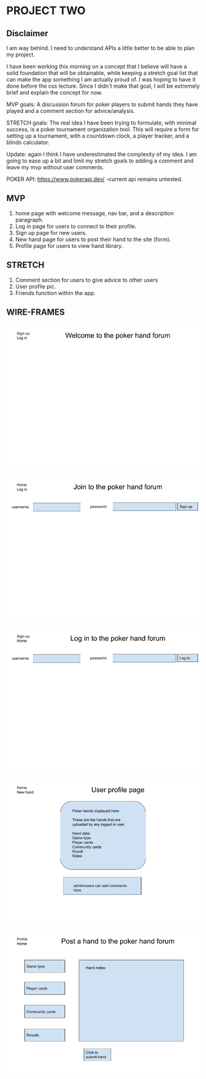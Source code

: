 # PROJECT TWO

## Disclaimer

I am way behind. I need to understand APIs a little better to be able to plan my project.

I have been working this morning on a concept that I believe will have a solid foundation that will be obtainable, while keeping a stretch goal list that can make the app something I am actually proud of. I was hoping to have it done before the css lecture. Since I didn't make that goal, I will be extremely brief and explain the concept for now.

MVP goals: A discussion forum for poker players to submit hands they have played and a comment section for advice/analysis. 

STRETCH goals: The real idea I have been trying to formulate, with minimal success, is a poker tournament organization tool. This will require a form for setting up a tournament, with a countdown clock, a player tracker, and a blinds calculator. 

Update: again I think I have underestimated the complexity of my idea. I am going to ease up a bit and limit my stretch goals to adding a comment and leave my mvp without user comments.

POKER API: https://www.pokerapi.dev/
-current api remains untested.

## __MVP__

1. home page with welcome message, nav bar, and a description paragraph.
2. Log in page for users to connect to their profile.
3. Sign up page for new users.
4. New hand page for users to post their hand to the site (form).
5. Profile page for users to view hand library.

## __STRETCH__

1. Comment section for users to give advice to other users
2. User profile pic.
3. Friends function within the app.

## __WIRE-FRAMES__

![home page wire-frame](images/home-wire-1.jpg)

![sign-up wire_frame](images/Sign-up-wire-1.jpg)

![Log-in wire_frame](images/Log-in-wire-1.jpg)

![User profile wire_frame](images/Profile-wire-1.jpg)

![New hand wire_frame](images/New-hand-wire-1.jpg)

